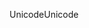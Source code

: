 <span data-ttu-id="fc42d-101">Unicode</span><span class="sxs-lookup"><span data-stu-id="fc42d-101">Unicode</span></span>